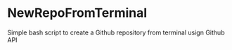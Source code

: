 # NewRepoFromTerminal
Simple bash script to create a Github repository from terminal usign Github API
